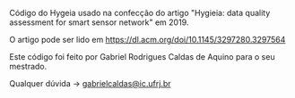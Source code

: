 Código do Hygeia usado na confecção do artigo "Hygieia: data quality assessment for smart sensor network" em 2019.

O artigo pode ser lido em https://dl.acm.org/doi/10.1145/3297280.3297564

Este código foi feito por Gabriel Rodrigues Caldas de Aquino para o seu mestrado.

Qualquer dúvida -> gabrielcaldas@ic.ufrj.br
